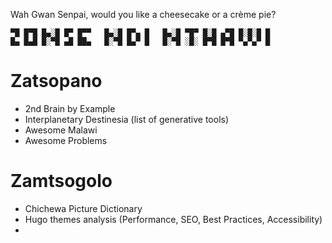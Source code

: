 Wah Gwan Senpai, would you like a cheesecake or a  crème pie?


```
▀█ █▀█ █▄░█ █▀ █▀▀   █▄░█ █▀▄ █   █▄░█ ▀█▀ █░█ ▄▀█ █░█░█ █
█▄ █▄█ █░▀█ ▄█ ██▄   █░▀█ █▄▀ █   █░▀█ ░█░ █▀█ █▀█ ▀▄▀▄▀ █
```

# Zatsopano

- 2nd Brain by Example
- Interplanetary Destinesia (list of generative tools)
- Awesome Malawi
- Awesome Problems


# Zamtsogolo

- Chichewa Picture Dictionary
- Hugo themes analysis (Performance, SEO, Best Practices, Accessibility)
- 



<!-- https://itch.io/c/651672/tools-made-with-godot-engine -->


